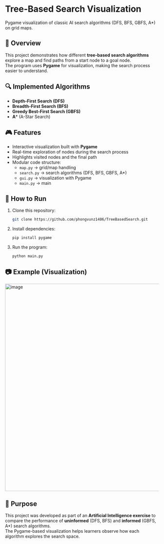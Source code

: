 # Tree-Based Search Visualization

Pygame visualization of classic AI search algorithms (DFS, BFS, GBFS, A*) on grid maps.

## 📌 Overview
This project demonstrates how different **tree-based search algorithms** explore a map and find paths from a start node to a goal node.  
The program uses **Pygame** for visualization, making the search process easier to understand.

## 🔍 Implemented Algorithms
- **Depth-First Search (DFS)**
- **Breadth-First Search (BFS)**
- **Greedy Best-First Search (GBFS)**
- **A*** (A-Star Search)

## 🎮 Features
- Interactive visualization built with **Pygame**
- Real-time exploration of nodes during the search process
- Highlights visited nodes and the final path
- Modular code structure:
  - `map.py` → grid/map handling
  - `search.py` → search algorithms (DFS, BFS, GBFS, A*)
  - `gui.py` → visualization with Pygame
  - `main.py` → main

## 🚀 How to Run
1. Clone this repository:
   ```bash
   git clone https://github.com/phongvunz1406/TreeBasedSearch.git
   ```
2. Install dependencies:
   ```bash
   pip install pygame
   ```
3. Run the program:
   ```bash
   python main.py
   ```

## 📷 Example (Visualization)
<img width="641" height="677" alt="image" src="https://github.com/user-attachments/assets/fd321a52-bd33-4aff-9a55-e114bfd3b6a1" />

## 🎯 Purpose
This project was developed as part of an **Artificial Intelligence exercise** to compare the performance of **uninformed** (DFS, BFS) and **informed** (GBFS, A*) search algorithms.  
The Pygame-based visualization helps learners observe how each algorithm explores the search space.
